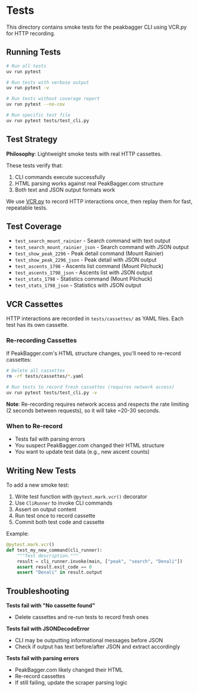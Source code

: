 # Tests

This directory contains smoke tests for the peakbagger CLI using VCR.py for HTTP recording.

## Running Tests

```bash
# Run all tests
uv run pytest

# Run tests with verbose output
uv run pytest -v

# Run tests without coverage report
uv run pytest --no-cov

# Run specific test file
uv run pytest tests/test_cli.py
```

## Test Strategy

**Philosophy**: Lightweight smoke tests with real HTTP cassettes.

These tests verify that:
1. CLI commands execute successfully
2. HTML parsing works against real PeakBagger.com structure
3. Both text and JSON output formats work

We use [VCR.py](https://vcrpy.readthedocs.io/) to record HTTP interactions once, then replay them for fast, repeatable tests.

## Test Coverage

- `test_search_mount_rainier` - Search command with text output
- `test_search_mount_rainier_json` - Search command with JSON output
- `test_show_peak_2296` - Peak detail command (Mount Rainier)
- `test_show_peak_2296_json` - Peak detail with JSON output
- `test_ascents_1798` - Ascents list command (Mount Pilchuck)
- `test_ascents_1798_json` - Ascents list with JSON output
- `test_stats_1798` - Statistics command (Mount Pilchuck)
- `test_stats_1798_json` - Statistics with JSON output

## VCR Cassettes

HTTP interactions are recorded in `tests/cassettes/` as YAML files. Each test has its own cassette.

### Re-recording Cassettes

If PeakBagger.com's HTML structure changes, you'll need to re-record cassettes:

```bash
# Delete all cassettes
rm -rf tests/cassettes/*.yaml

# Run tests to record fresh cassettes (requires network access)
uv run pytest tests/test_cli.py -v
```

**Note**: Re-recording requires network access and respects the rate limiting (2 seconds between requests), so it will take ~20-30 seconds.

### When to Re-record

- Tests fail with parsing errors
- You suspect PeakBagger.com changed their HTML structure
- You want to update test data (e.g., new ascent counts)

## Writing New Tests

To add a new smoke test:

1. Write test function with `@pytest.mark.vcr()` decorator
2. Use `CliRunner` to invoke CLI commands
3. Assert on output content
4. Run test once to record cassette
5. Commit both test code and cassette

Example:

```python
@pytest.mark.vcr()
def test_my_new_command(cli_runner):
    """Test description."""
    result = cli_runner.invoke(main, ["peak", "search", "Denali"])
    assert result.exit_code == 0
    assert "Denali" in result.output
```

## Troubleshooting

**Tests fail with "No cassette found"**
- Delete cassettes and re-run tests to record fresh ones

**Tests fail with JSONDecodeError**
- CLI may be outputting informational messages before JSON
- Check if output has text before/after JSON and extract accordingly

**Tests fail with parsing errors**
- PeakBagger.com likely changed their HTML
- Re-record cassettes
- If still failing, update the scraper parsing logic
